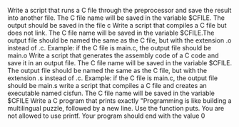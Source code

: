 Write a script that runs a C file through the preprocessor and save the result into another file. The C file name will be saved in the variable $CFILE. The output should be saved in the file c
Write a script that compiles a C file but does not link. The C file name will be saved in the variable $CFILE.The output file should be named the same as the C file, but with the extension .o instead of .c. Example: if the C file is main.c, the output file should be main.o
Write a script that generates the assembly code of a C code and save it in an output file. The C file name will be saved in the variable $CFILE. The output file should be named the same as the C file, but with the extension .s instead of .c. Example: if the C file is main.c, the output file should be main.s
write a script that compiles a C file and creates an executable named cisfun. The C file name will be saved in the variable $CFILE
Write a C program that prints exactly "Programming is like building a multilingual puzzle, followed by a new line. Use the function puts. You are not allowed to use printf. Your program should end with the value 0
